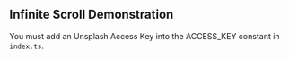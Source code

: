 ## Infinite Scroll Demonstration

You must add an Unsplash Access Key into the ACCESS_KEY constant in `index.ts`.
